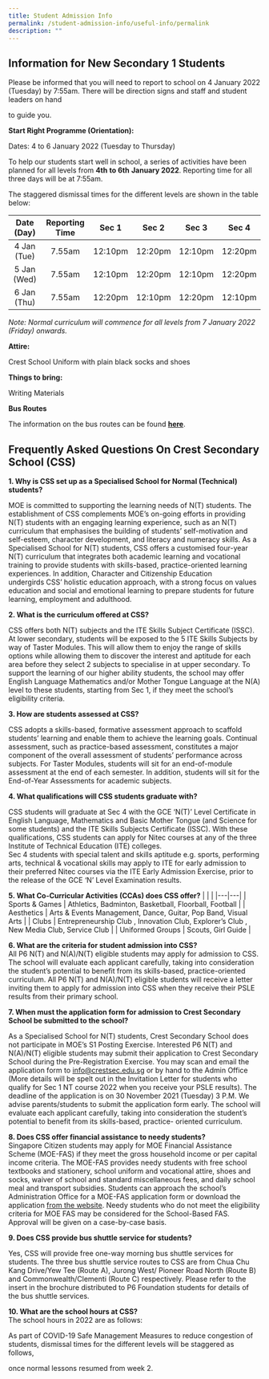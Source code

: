 ```yaml
---
title: Student Admission Info
permalink: /student-admission-info/useful-info/permalink
description: ""
---
```

Information for New Secondary 1 Students
----------------------------------------

Please be informed that you will need to report to school on 4 January 2022 (Tuesday) by 7:55am. There will be direction signs and staff and student leaders on hand 

to guide you.

**Start Right Programme (Orientation):**

Dates: 4 to 6 January 2022 (Tuesday to Thursday)

To help our students start well in school, a series of activities have been planned for all levels from **4th** **to 6th** **January 2022**. Reporting time for all three days will be at 7:55am. 

 
The staggered dismissal times for the different levels are shown in the table below:

| Date (Day) | Reporting Time | Sec 1 | Sec 2 | Sec 3 | Sec 4 |
|:---:|:---:|:---:|:---:|:---:|:---:|
| 4 Jan (Tue) | 7.55am | 12:10pm | 12:20pm | 12:10pm | 12:20pm |
| 5 Jan (Wed) | 7.55am | 12:10pm | 12:20pm | 12:10pm | 12:20pm |
| 6 Jan (Thu) | 7.55am | 12:20pm | 12:10pm | 12:20pm | 12:10pm |

_Note: Normal curriculum will commence for all levels from 7 January 2022 (Friday) onwards._

**Attire:**

Crest School Uniform with plain black socks and shoes

**Things to bring:**

Writing Materials

**Bus Routes**

The information on the bus routes can be found [**here**](https://moe-crestsec-staging.netlify.app/shuttle-bus-service/useful-info/permalink).

Frequently Asked Questions On Crest Secondary School (CSS)
-------------------------------------

**1\. Why is CSS set up as a Specialised School for Normal (Technical) students?** 

MOE is committed to supporting the learning needs of N(T) students. The establishment of CSS complements MOE’s on-going efforts in providing N(T) students with an engaging learning experience, such as an N(T) curriculum that emphasises the building of students’ self-motivation and self-esteem, character development, and literacy and numeracy skills. As a Specialised School for N(T) students, CSS offers a customised four-year N(T) curriculum that integrates both academic learning and vocational training to provide students with skills-based, practice-oriented learning experiences. In addition, Character and Citizenship Education undergirds CSS’ holistic education approach, with a strong focus on values education and social and emotional learning to prepare students for future learning, employment and adulthood.  
  
**2\. What is the curriculum offered at CSS?**

CSS offers both N(T) subjects and the ITE Skills Subject Certificate (ISSC). At lower secondary, students will be exposed to the 5 ITE Skills Subjects by way of Taster Modules. This will allow them to enjoy the range of skills options while allowing them to discover the interest and aptitude for each area before they select 2 subjects to specialise in at upper secondary. To support the learning of our higher ability students, the school may offer English Language Mathematics and/or Mother Tongue Language at the N(A) level to these students, starting from Sec 1, if they meet the school’s eligibility criteria.  
  
**3\. How are students assessed at CSS?**  

CSS adopts a skills-based, formative assessment approach to scaffold students’ learning and enable them to achieve the learning goals. Continual assessment, such as practice-based assessment, constitutes a major component of the overall assessment of students’ performance across subjects. For Taster Modules, students will sit for an end-of-module assessment at the end of each semester. In addition, students will sit for the End-of-Year Assessments for academic subjects.

  
**4\. What qualifications will CSS students graduate with?**

CSS students will graduate at Sec 4 with the GCE ‘N(T)’ Level Certificate in English Language, Mathematics and Basic Mother Tongue (and Science for some students) and the ITE Skills Subjects Certificate (ISSC). With these qualifications, CSS students can apply for Nitec courses at any of the three Institute of Technical Education (ITE) colleges.  
Sec 4 students with special talent and skills aptitude e.g. sports, performing arts, technical & vocational skills may apply to ITE for early admission to their preferred Nitec courses via the ITE Early Admission Exercise, prior to the release of the GCE ‘N’ Level Examination results.  
  

**5\. What Co-Curricular Activities (CCAs) does CSS offer?**
|  |  |
|---|---|
| Sports & Games | Athletics, Badminton, Basketball, Floorball, Football |
| Aesthetics | Arts & Events Management, Dance, Guitar, Pop Band, Visual Arts |
| Clubs | Entrepreneurship Club , Innovation Club, Explorer’s Club , New Media Club, Service Club |
| Uniformed Groups | Scouts, Girl Guide |

**6\. What are the criteria for student admission into CSS?**  
All P6 N(T) and N(A)/N(T) eligible students may apply for admission to CSS. The school will evaluate each applicant carefully, taking into consideration the student’s potential to benefit from its skills-based, practice-oriented curriculum. All P6 N(T) and N(A)/N(T) eligible students will receive a letter inviting them to apply for admission into CSS when they receive their PSLE results from their primary school.

  
**7\. When must the application form for admission to Crest Secondary School be submitted to the school?**   

As a Specialised School for N(T) students, Crest Secondary School does not participate in MOE’s S1 Posting Exercise. Interested P6 N(T) and N(A)/N(T) eligible students may submit their application to Crest Secondary School during the Pre-Registration Exercise. You may scan and email the application form to info@crestsec.edu.sg or by hand to the Admin Office (More details will be spelt out in the Invitation Letter for students who qualify for Sec 1 NT course 2022 when you receive your PSLE results). The deadline of the application is on 30 November 2021 (Tuesday) 3 P.M. We advise parents/students to submit the application form early. The school will evaluate each applicant carefully, taking into consideration the student’s potential to benefit from its skills-based, practice- oriented curriculum.  
  

**8\. Does CSS offer financial assistance to needy students?**   
Singapore Citizen students may apply for MOE Financial Assistance Scheme (MOE-FAS) if they meet the gross household income or per capital income criteria. The MOE-FAS provides needy students with free school textbooks and stationery, school uniform and vocational attire, shoes and socks, waiver of school and standard miscellaneous fees, and daily school meal and transport subsidies. Students can approach the school’s Administration Office for a MOE-FAS application form or download the application [from the website](/files/MOE%20FAS%20Application%20Form%20for%20Specialised%20Schools.pdf). Needy students who do not meet the eligibility criteria for MOE FAS may be considered for the School-Based FAS. Approval will be given on a case-by-case basis.

  
**9\. Does CSS provide bus shuttle service for students?**

Yes, CSS will provide free one-way morning bus shuttle services for students. The three bus shuttle service routes to CSS are from Chua Chu Kang Drive/Yew Tee (Route A), Jurong West/ Pioneer Road North (Route B) and Commonwealth/Clementi (Route C) respectively. Please refer to the insert in the brochure distributed to P6 Foundation students for details of the bus shuttle services.  
  
**10\. What are the school hours at CSS?**  
The school hours in 2022 are as follows:  

As part of COVID-19 Safe Management Measures to reduce congestion of students, dismissal times for the different levels will be staggered as follows, 

once normal lessons resumed from week 2.